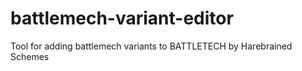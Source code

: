 # battlemech-variant-editor
Tool for adding battlemech variants to BATTLETECH by Harebrained Schemes
